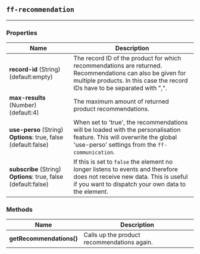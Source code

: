 ## `ff-recommendation`
___
### Properties
| Name | Description |
| ---- | ----------- |
|**record-id** (String) (default:empty)| The record ID of the product for which recommendations are returned. Recommendations can also be given for multiple products. In this case the record IDs have to be separated with ",".|
|**max-results** (Number) (default:4)| The maximum amount of returned product recommendations.|
|**use-perso** (String) **Options**: true, false (default:false)| When set to 'true', the recommendations will be loaded with the personalisation feature. This will overwrite the global 'use-perso' settings from the `ff-communication`.|
|**subscribe** (String) **Options**: true, false (default:false)|  If this is set to `false` the element no longer listens to events and therefore does not receive new data. This is useful if you want to dispatch your own data to the element.|

### Methods
| Name | Description |
| ---- | ----------- |
|**getRecommendations()**|Calls up the product recommendations again.|
